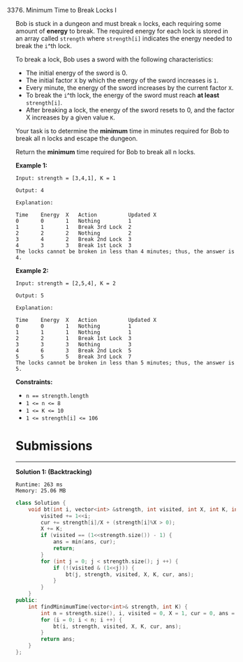 3376. Minimum Time to Break Locks I

Bob is stuck in a dungeon and must break `n` locks, each requiring some amount of **energy** to break. The required energy for each lock is stored in an array called `strength` where `strength[i]` indicates the energy needed to break the `i`^th lock.

To break a lock, Bob uses a sword with the following characteristics:

* The initial energy of the sword is 0.
* The initial factor `X` by which the energy of the sword increases is `1`.
* Every minute, the energy of the sword increases by the current factor `X`.
* To break the `i`^th lock, the energy of the sword must reach **at least** `strength[i]`.
* After breaking a lock, the energy of the sword resets to 0, and the factor X increases by a given value `K`.

Your task is to determine the **minimum** time in minutes required for Bob to break all n locks and escape the dungeon.

Return the **minimum** time required for Bob to break all n locks.

 

**Example 1:**
```
Input: strength = [3,4,1], K = 1

Output: 4

Explanation:

Time	Energy	X	Action	        Updated X
0	    0	    1	Nothing	        1
1	    1	    1	Break 3rd Lock	2
2	    2	    2	Nothing	        2
3	    4	    2	Break 2nd Lock	3
4	    3	    3	Break 1st Lock	3
The locks cannot be broken in less than 4 minutes; thus, the answer is 4.
```

**Example 2:**
```
Input: strength = [2,5,4], K = 2

Output: 5

Explanation:

Time	Energy	X	Action	        Updated X
0	    0	    1	Nothing	        1
1	    1	    1	Nothing	        1
2	    2	    1	Break 1st Lock	3
3	    3	    3	Nothing	        3
4	    6	    3	Break 2nd Lock	5
5	    5	    5	Break 3rd Lock	7
The locks cannot be broken in less than 5 minutes; thus, the answer is 5.
```
 

**Constraints:**

* `n == strength.length`
* `1 <= n <= 8`
* `1 <= K <= 10`
* `1 <= strength[i] <= 106`

# Submissions
---
**Solution 1: (Backtracking)**
```
Runtime: 263 ms
Memory: 25.06 MB
```
```c++
class Solution {
    void bt(int i, vector<int> &strength, int visited, int X, int K, int cur, int &ans) {
        visited += 1<<i;
        cur += strength[i]/X + (strength[i]%X > 0);
        X += K;
        if (visited == (1<<strength.size()) - 1) {
            ans = min(ans, cur);
            return;
        }
        for (int j = 0; j < strength.size(); j ++) {
            if (!(visited & (1<<j))) {    
                bt(j, strength, visited, X, K, cur, ans);
            }
        }
    }
public:
    int findMinimumTime(vector<int>& strength, int K) {
        int n = strength.size(), i, visited = 0, X = 1, cur = 0, ans = INT_MAX;
        for (i = 0; i < n; i ++) {
            bt(i, strength, visited, X, K, cur, ans);
        }
        return ans;
    }
};
```
